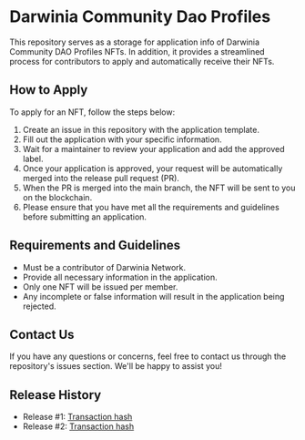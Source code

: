 # Darwinia Community Dao Profiles
This repository serves as a storage for application info of Darwinia Community DAO Profiles NFTs. In addition, it provides a streamlined process for contributors to apply and automatically receive their NFTs.

## How to Apply
To apply for an NFT, follow the steps below:

1. Create an issue in this repository with the application template.
2. Fill out the application with your specific information.
3. Wait for a maintainer to review your application and add the approved label.
4. Once your application is approved, your request will be automatically merged into the release pull request (PR).
5. When the PR is merged into the main branch, the NFT will be sent to you on the blockchain.
6. Please ensure that you have met all the requirements and guidelines before submitting an application.

## Requirements and Guidelines
- Must be a contributor of Darwinia Network.
- Provide all necessary information in the application.
- Only one NFT will be issued per member.
- Any incomplete or false information will result in the application being rejected.

## Contact Us
If you have any questions or concerns, feel free to contact us through the repository's issues section. We'll be happy to assist you!

## Release History
- Release #1: [Transaction hash](https://etherscan.io/tx/0x1ab3068b92ed2f043f1c048e7b3e1b53335d23cda6131e4994c88eb0087e261d)
- Release #2: [Transaction hash](https://etherscan.io/tx/0xb0fffdbe03dad37e96edab116332653e343887832b6126d0e33c1f451969c47d)
